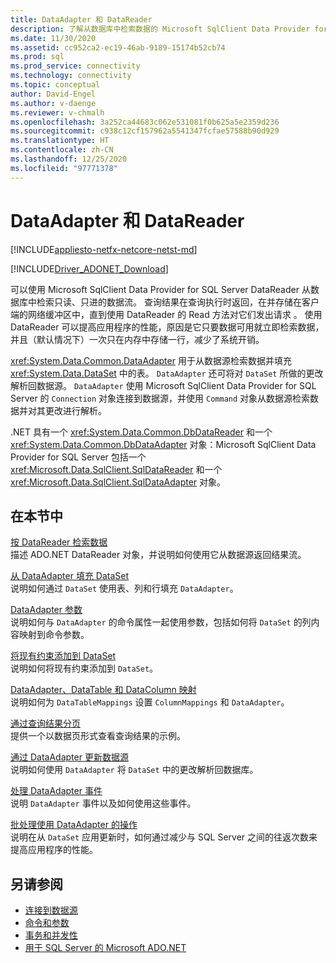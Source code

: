 ```yaml
---
title: DataAdapter 和 DataReader
description: 了解从数据库中检索数据的 Microsoft SqlClient Data Provider for SQL Server DataReader，以及从数据源检索数据并填充 DataSet 的 DataAdapter。
ms.date: 11/30/2020
ms.assetid: cc952ca2-ec19-46ab-9189-15174b52cb74
ms.prod: sql
ms.prod_service: connectivity
ms.technology: connectivity
ms.topic: conceptual
author: David-Engel
ms.author: v-daenge
ms.reviewer: v-chmalh
ms.openlocfilehash: 3a252ca44683c062e531081f0b625a5e2359d236
ms.sourcegitcommit: c938c12cf157962a5541347fcfae57588b90d929
ms.translationtype: HT
ms.contentlocale: zh-CN
ms.lasthandoff: 12/25/2020
ms.locfileid: "97771378"
---
```

# <a name="dataadapters-and-datareaders"></a>DataAdapter 和 DataReader

[!INCLUDE[appliesto-netfx-netcore-netst-md](../../includes/appliesto-netfx-netcore-netst-md.md)]

[!INCLUDE[Driver_ADONET_Download](../../includes/driver_adonet_download.md)]

可以使用 Microsoft SqlClient Data Provider for SQL Server DataReader 从数据库中检索只读、只进的数据流。 查询结果在查询执行时返回，在并存储在客户端的网络缓冲区中，直到使用 DataReader 的 Read 方法对它们发出请求 。 使用 DataReader 可以提高应用程序的性能，原因是它只要数据可用就立即检索数据，并且（默认情况下）一次只在内存中存储一行，减少了系统开销。

<xref:System.Data.Common.DataAdapter> 用于从数据源检索数据并填充 <xref:System.Data.DataSet> 中的表。 `DataAdapter` 还可将对 `DataSet` 所做的更改解析回数据源。 `DataAdapter` 使用 Microsoft SqlClient Data Provider for SQL Server 的 `Connection` 对象连接到数据源，并使用 `Command` 对象从数据源检索数据并对其更改进行解析。

.NET 具有一个 <xref:System.Data.Common.DbDataReader> 和一个 <xref:System.Data.Common.DbDataAdapter> 对象：Microsoft SqlClient Data Provider for SQL Server 包括一个 <xref:Microsoft.Data.SqlClient.SqlDataReader> 和一个 <xref:Microsoft.Data.SqlClient.SqlDataAdapter> 对象。

## <a name="in-this-section"></a>在本节中

[按 DataReader 检索数据](retrieve-data-by-datareader.md)  
描述 ADO.NET DataReader 对象，并说明如何使用它从数据源返回结果流。

[从 DataAdapter 填充 DataSet](populate-dataset-from-dataadapter.md)  
说明如何通过 `DataSet` 使用表、列和行填充 `DataAdapter`。

[DataAdapter 参数](dataadapter-parameters.md)  
说明如何与 `DataAdapter` 的命令属性一起使用参数，包括如何将 `DataSet` 的列内容映射到命令参数。

[将现有约束添加到 DataSet](add-existing-constraints-to-dataset.md)  
说明如何将现有约束添加到 `DataSet`。

[DataAdapter、DataTable 和 DataColumn 映射](dataadapter-datatable-datacolumn-mappings.md)  
说明如何为 `DataTableMappings` 设置 `ColumnMappings` 和 `DataAdapter`。

[通过查询结果分页](paging-through-query-result.md)  
提供一个以数据页形式查看查询结果的示例。

[通过 DataAdapter 更新数据源](update-data-sources-with-dataadapters.md)  
说明如何使用 `DataAdapter` 将 `DataSet` 中的更改解析回数据库。

[处理 DataAdapter 事件](handle-dataadapter-events.md)  
说明 `DataAdapter` 事件以及如何使用这些事件。

[批处理使用 DataAdapter 的操作](batch-operations-using-dataadapters.md)  
说明在从 `DataSet` 应用更新时，如何通过减少与 SQL Server 之间的往返次数来提高应用程序的性能。

## <a name="see-also"></a>另请参阅

- [连接到数据源](connecting-to-data-source.md)
- [命令和参数](commands-parameters.md)
- [事务和并发性](transactions-and-concurrency.md)
- [用于 SQL Server 的 Microsoft ADO.NET](microsoft-ado-net-sql-server.md)
